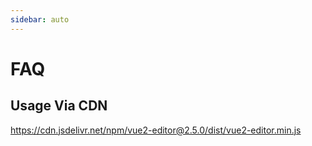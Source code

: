 ```yaml
---
sidebar: auto
---
```


# FAQ

## Usage Via CDN

https://cdn.jsdelivr.net/npm/vue2-editor@2.5.0/dist/vue2-editor.min.js
